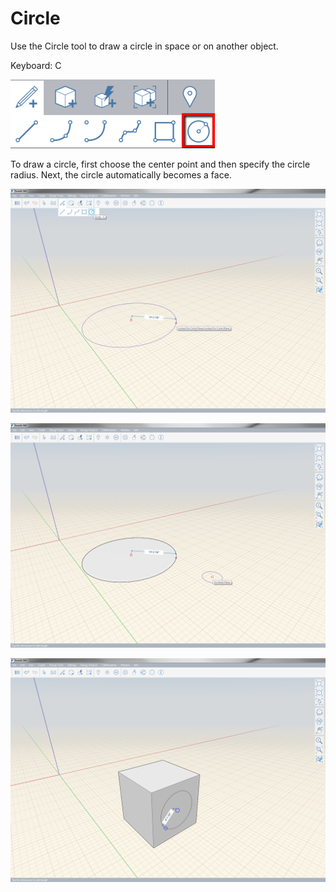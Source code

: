 # Circle

Use the Circle tool to draw a circle in space or on another object.

Keyboard: C

![](../.gitbook/assets/circle_toolbar.png)

To draw a circle, first choose the center point and then specify the circle radius. Next, the circle automatically becomes a face.

![](../.gitbook/assets/circle-1.png)

![](../.gitbook/assets/circle-2.png)

![](../.gitbook/assets/circle-3.png)

